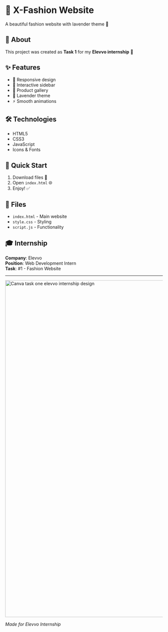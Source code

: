 # 👗 X-Fashion Website

A beautiful fashion website with lavender theme 🌸

## 📖 About

This project was created as **Task 1** for my **Elevvo internship** 💼

## ✨ Features

- 📱 Responsive design
- 🎯 Interactive sidebar
- 👚 Product gallery
- 💜 Lavender theme
- ⚡ Smooth animations

## 🛠️ Technologies

- HTML5
- CSS3
- JavaScript
- Icons & Fonts

## 🚀 Quick Start

1. Download files 📂
2. Open `index.html` 🌐
3. Enjoy! ✅

## 📁 Files

- `index.html` - Main website
- `style.css` - Styling
- `script.js` - Functionality

## 🎓 Internship

**Company**: Elevvo  
**Position**: Web Development Intern  
**Task**: #1 - Fashion Website

---
<img width="1366" height="1079" alt="Canva task one elevvo internship design" src="https://github.com/user-attachments/assets/493b07de-78f9-446b-aee3-43eb63648a86" />






*Made for Elevvo Internship*
